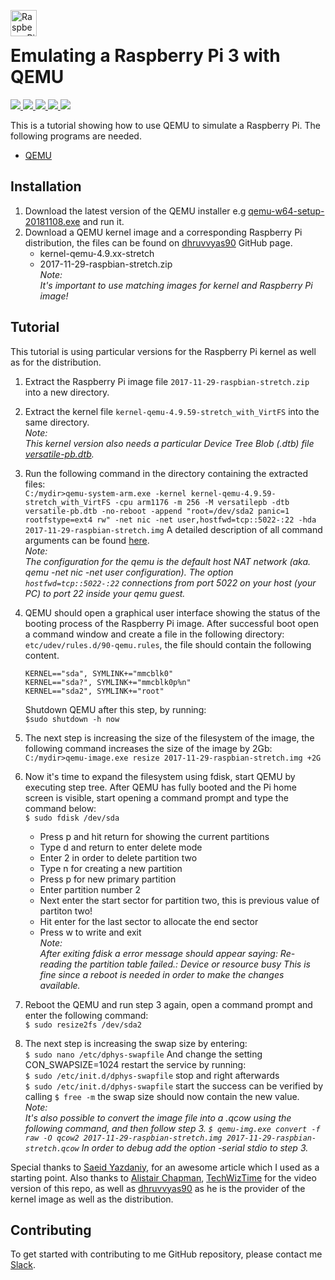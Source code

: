 <img src="https://upload.wikimedia.org/wikipedia/de/thumb/c/cb/Raspberry_Pi_Logo.svg/1200px-Raspberry_Pi_Logo.svg.png" alt="Raspberry_Pi_Logo" height="42px" width="42px" align="left"><br>

# Emulating a Raspberry Pi 3 with QEMU
<div>
    <a href="https://github.com/NaPiZip/Docker_GUI_Apps_on_Windows">
        <img src="https://img.shields.io/badge/Document%20Version-1.0.0-brightgreen.svg"/>
    </a>
    <a href="https://www.qemu.org/">
        <img src="https://img.shields.io/badge/QEMU%20x64-3.1.0--rc0-blue.svg"/>
    </a>
    <a href="https://www.microsoft.com">
        <img src="https://img.shields.io/badge/Windows%2010%20x64-10.0.17134%20Build%2017134-blue.svg"/>
    </a>
    <a href="https://downloads.raspberrypi.org/raspbian/images/raspbian-2017-12-01/">
        <img src="https://img.shields.io/badge/Raspbian-2017--12--01-blue.svg"/>
    </a>
    <a href="https://github.com/raspberrypi/linux/releases/tag/raspberrypi-kernel_1.20171029-1">
        <img src="https://img.shields.io/badge/Raspberrypi%20Kernel-1.20171029--1-blue.svg"/>
    </a>
</div>

This is a tutorial showing how to use QEMU to simulate a Raspberry Pi. The following programs are needed.
- [QEMU](https://www.qemu.org)

## Installation

1. Download the latest version of the QEMU installer e.g [qemu-w64-setup-20181108.exe](https://qemu.weilnetz.de/w64/) and run it.
2. Download a QEMU kernel image and a corresponding Raspberry Pi distribution, the files can be found on [dhruvvyas90](https://github.com/dhruvvyas90/qemu-rpi-kernel) GitHub page.
    - kernel-qemu-4.9.xx-stretch
    -  2017-11-29-raspbian-stretch.zip<br>
*Note:<br>
 It's important to use matching images for kernel and Raspberry Pi image!*

## Tutorial

This tutorial is using particular versions for the Raspberry Pi kernel as well as for the distribution.

1. Extract the Raspberry Pi image file `2017-11-29-raspbian-stretch.zip` into a new directory.
2. Extract the kernel file `kernel-qemu-4.9.59-stretch_with_VirtFS` into the same directory.<br>
  *Note:<br>
   This kernel version also needs a particular Device Tree Blob (.dtb) file [versatile-pb.dtb](https://github.com/dhruvvyas90/qemu-rpi-kernel/blob/master/versatile-pb.dtb).*
3. Run the following command in the directory containing the extracted files:<br>
   `C:/mydir>qemu-system-arm.exe -kernel kernel-qemu-4.9.59-stretch_with_VirtFS -cpu arm1176 -m 256 -M versatilepb -dtb versatile-pb.dtb -no-reboot -append "root=/dev/sda2 panic=1 rootfstype=ext4 rw" -net nic -net user,hostfwd=tcp::5022-:22 -hda 2017-11-29-raspbian-stretch.img`
   A detailed description of all command arguments can be found [here](https://wiki.qemu.org/Documentation).<br>
   *Note:<br>
    The configuration for the qemu is the default host NAT network (aka. qemu -net nic -net user configuration).
    The option `hostfwd=tcp::5022-:22` connections from port 5022 on your host (your PC) to port 22 inside your qemu guest.*
4. QEMU should open a graphical user interface showing the status of the booting process of the Raspberry Pi image. After successful boot open a command window and create a file in the following directory:<br>
   `etc/udev/rules.d/90-qemu.rules`, the file should contain the following content.<br>
   ```
   KERNEL=="sda", SYMLINK+="mmcblk0"
   KERNEL=="sda?", SYMLINK+="mmcblk0p%n"
   KERNEL=="sda2", SYMLINK+="root"
   ```

   Shutdown QEMU after this step, by running:<br>
   `$sudo shutdown -h now`
5. The next step is increasing the size of the filesystem of the image, the following command increases the size of the image by 2Gb:<br>
   `C:/mydir>qemu-image.exe resize 2017-11-29-raspbian-stretch.img +2G`
6. Now it's time to expand the filesystem using fdisk, start QEMU by executing step tree. After QEMU has fully booted and the Pi home screen is visible, start opening a command prompt and type the command below:<br>
   `$ sudo fdisk /dev/sda`
   -  Press p and hit return for showing the current partitions
   - Type d and return to enter delete mode
   - Enter 2 in order to delete partition two
   - Type n for creating a new partition
   - Press p for new primary partition
   - Enter partition number 2
   - Next enter the start sector for partition two, this is previous value of partiton two!
   - Hit enter for the last sector to allocate the end sector
   - Press w to write and exit<br>
   *Note:<br>
    After exiting fdisk a error message should appear saying:
    Re-reading the partition table failed.: Device or resource busy
    This is fine since a reboot is needed in order to make the changes available.*
7. Reboot the QEMU and run step 3 again, open a command prompt and enter the following command:<br>
  `$ sudo resize2fs /dev/sda2`
8. The next step is increasing the swap size by entering:<br>
   `$ sudo nano /etc/dphys-swapfile`
   And change the setting CON_SWAPSIZE=1024 restart the service by running:<br>
  `$ sudo /etc/init.d/dphys-swapfile` stop and right afterwards<br>
  `$ sudo /etc/init.d/dphys-swapfile` start the success can be verified by calling
  `$ free -m` the swap size should now contain the new value.<br>
*Note:<br>
It's also possible to convert the image file into a .qcow using the following command, and then follow step 3.
`$ qemu-img.exe convert -f raw -O qcow2 2017-11-29-raspbian-stretch.img 2017-11-29-raspbian-stretch.qcow`
In order to debug add the option -serial stdio to step 3.*

Special thanks to [Saeid Yazdaniy](http://embedonix.com/articles/linux/emulating-raspberry-pi-on-linux), for an awesome article which I used as a starting point. Also thanks to [Alistair Chapman](https://blog.agchapman.com/using-qemu-to-emulate-a-raspberry-pi), [TechWizTime](https://www.youtube.com/watch?v=xiQX0YXYuqU) for the video version of this repo, as well as [dhruvvyas90](https://github.com/dhruvvyas90/qemu-rpi-kernel) as he is the provider of the kernel image as well as the distribution.

## Contributing

To get started with contributing to me GitHub repository, please contact me [Slack](https://join.slack.com/t/napi-friends/shared_invite/enQtNDg3OTg5NDc1NzUxLWU1MWNhNmY3ZTVmY2FkMDM1ODg1MWNlMDIyYTk1OTg4OThhYzgyNDc3ZmE5NzM1ZTM2ZDQwZGI0ZjU2M2JlNDU).
